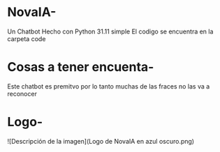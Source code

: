 # NovaIA-
Un Chatbot Hecho con Python 31.11 simple 
El codigo se encuentra en la carpeta code
# Cosas a tener encuenta-
Este chatbot es premitvo por lo tanto muchas de las fraces no las va a reconocer
# Logo-
![Descripción de la imagen](Logo de NovaIA en azul oscuro.png)

